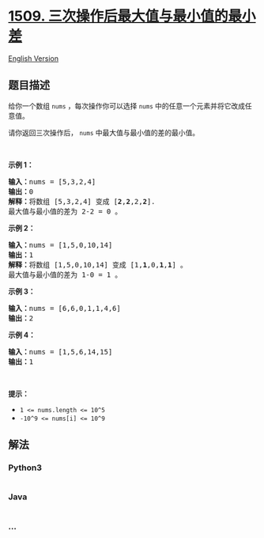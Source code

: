 # [1509. 三次操作后最大值与最小值的最小差](https://leetcode.cn/problems/minimum-difference-between-largest-and-smallest-value-in-three-moves)

[English Version](/solution/1500-1599/1509.Minimum%20Difference%20Between%20Largest%20and%20Smallest%20Value%20in%20Three%20Moves/README_EN.md)

## 题目描述

<!-- 这里写题目描述 -->

<p>给你一个数组&nbsp;<code>nums</code>&nbsp;，每次操作你可以选择&nbsp;<code>nums</code>&nbsp;中的任意一个元素并将它改成任意值。</p>

<p>请你返回三次操作后， <code>nums</code>&nbsp;中最大值与最小值的差的最小值。</p>

<p>&nbsp;</p>

<p><strong>示例 1：</strong></p>

<pre><strong>输入：</strong>nums = [5,3,2,4]
<strong>输出：</strong>0
<strong>解释：</strong>将数组 [5,3,2,4] 变成 [<strong>2</strong>,<strong>2</strong>,2,<strong>2</strong>].
最大值与最小值的差为 2-2 = 0 。</pre>

<p><strong>示例 2：</strong></p>

<pre><strong>输入：</strong>nums = [1,5,0,10,14]
<strong>输出：</strong>1
<strong>解释：</strong>将数组 [1,5,0,10,14] 变成 [1,<strong>1</strong>,0,<strong>1</strong>,<strong>1</strong>] 。
最大值与最小值的差为 1-0 = 1 。
</pre>

<p><strong>示例 3：</strong></p>

<pre><strong>输入：</strong>nums = [6,6,0,1,1,4,6]
<strong>输出：</strong>2
</pre>

<p><strong>示例 4：</strong></p>

<pre><strong>输入：</strong>nums = [1,5,6,14,15]
<strong>输出：</strong>1
</pre>

<p>&nbsp;</p>

<p><strong>提示：</strong></p>

<ul>
	<li><code>1 &lt;= nums.length &lt;= 10^5</code></li>
	<li><code>-10^9 &lt;= nums[i] &lt;= 10^9</code></li>
</ul>

## 解法

<!-- 这里可写通用的实现逻辑 -->

<!-- tabs:start -->

### **Python3**

<!-- 这里可写当前语言的特殊实现逻辑 -->

```python

```

### **Java**

<!-- 这里可写当前语言的特殊实现逻辑 -->

```java

```

### **...**

```

```

<!-- tabs:end -->
